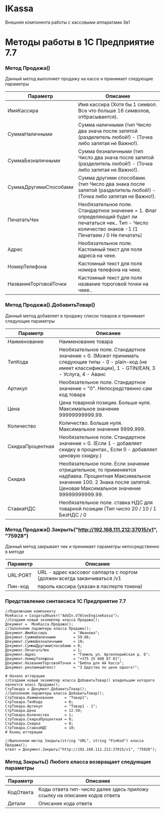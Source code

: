 # IKassa
Внешняя компонента работы с кассовыми аппаратами 3в1

# Методы работы в 1С Предприятие 7.7

### Метод  Продажа()

Данный метод выполняет продажу на кассе и принимает следующие параметры

Параметр | Описание
---|---
ИмяКассира | Имя кассира (Хотя бы 1 символ. Все что больше 16 символов, отбрасывается).
СуммаНаличными | Сумма наличными (тип Число два знача после запятой (разделитель любой!) - (Точка либо запятая не Важно!).
СуммаБезналичными | Сумма безналичными (тип Число два знача после запятой (разделитель любой!) - (Точка либо запятая не Важно!).
СуммаДругимиСпособами | Сумма другими способами. (тип Число два знака после запятой (разделитель любой!) - (Точка либо запятая не Важно!).
ПечататьЧек | Необязательное поле. Стандартное значение = 1. Флаг определяющий будет ли печататься чек.. Тип - Число количество знаков -1 (1 Печатаем / 0 Не печатать)
Адрес | Необязательное поле. Кастомный текст для поля адреса на чеке.
НомерТелефона | Кастомный текст для поля номера телефона на чеке.
НазваниеТорговойТочки | Кастомный текст для поля название тороговой точки на чеке..


### Метод  Продажа().ДобавитьТовар()

Данный метод добавляет в продажу список товаров и принимает следующие параметры

Параметр | Описание
---|---
Наименование | Наименование товара 
ТипКода |  Необязательное поле. Стандартное значение = 0. (Может принимать следующие типы - 0 - plain-код (не имеет классификации), 1 - GTIN/EAN, 3 - Услуга, 4 - Аванс 
Артикул |  Необязательное поле. Стандартное значение = "0". Непосредственно сам код товара
Цена |  Цена товарной позиции. Больше нуля. Максимальное значение 99999999999.99.
Количество |  Количество. Больше нуля. Максимальное значение 9999.999.
СкидкаПроцентная |  Необязательное поле. Стандартное значение = 0. (Если 1 - добавляет скидку в процентах., Если 0 - добавляет ценовую скидку.)
Скидка |  Необязательное поле. Если значение отрицательное, то применяется надбавка. Процентная Максимальное значение 100. 2 Знака после запятой. Ценовая Максимальное значение 99999999999.99.
СтавкаНДС |  Необязательное поле. ставка НДС для товарной позиции (Тип число 20 / 10 / 1 БезНДС / 0

### Метод  Продажа().Закрыть("http://192.168.111.212:37015/v1", "75928")
Данный метод закрывает чек и принимает параметры непосредственно в методе 

Параметр | Описание
---|---
URL:PORT | URL - адрес кассовог оаппарта с портом (должен всегда заканчиваться /v1 
Пин-код |  пароль кассира (указан в пасперте токена)

### Представление синтаксиса 1С Предприятие 7.7

```1C
//Подключаем компоненту
МояКасса = СоздатьОбъект("AddIn.V7AlexEngineKassa");
//Создаем новый экземпляр класса Продажа();	
Документ =  МояКасса.Продажа();
//Заполняем парамтеры класса Продажа();
Документ.ИмяКассира            = "Иванова";
Документ.СуммаНаличными        = 59.66;
Документ.СуммаБезналичными     = 10;
Документ.СуммаДругимиСпособами = 0;
Документ.ПечататьЧек           = 1;
Документ.Адрес                 = "Гомель ул. Артиллерийская д. 6";
Документ.НомерТелефона         = "+375 25 600 87 01";
Документ.НазваниеТорговойТочки = "Библа для Ай Касса";
Документ.рекламныйтекст        = "3 Царства по цене одного!";

# Начало иттерации
//Создаем новый экземпляр класса ДобавитьТовар() владельцем которого является класс Продажа();
СтрТовара = Документ.ДобавитьТовар();
//Заполняем парамтеры класса ДобавитьТовар();
СтрТовара.Наименование     = "Товар1";
СтрТовара.ТипКода          = 0;
СтрТовара.Артикул          = "Товар1 - 1";
СтрТовара.Цена             = 12.50;
СтрТовара.Количество       = 1;
СтрТовара.СкидкаПроцентная = 0;
СтрТовара.Скидка           = 0;
СтрТовара.СтавкаНДС        = 10;
# Конец иттерации

//Выполняем метод Закрыть(string "URL", string "PinKod") класса Продажа();
ответ = Документ.Закрыть("http://192.168.111.212:37015/v1", "75928");

```

### Метод Закрыть() Любого класса возвращает следующие параметры

Параметр | Описание
---|---
КодОтвета | Коды ответа тип-число далее здесь приложу ссылку на описание кодов ответа 
Детали |  Описание кода ответа 

